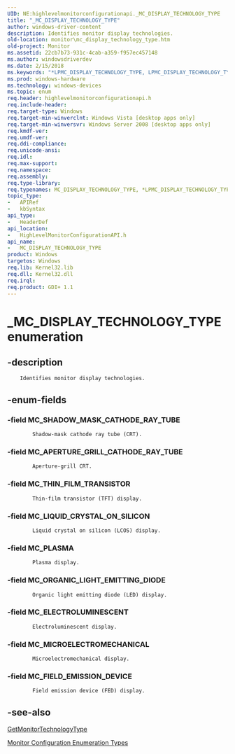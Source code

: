 ```yaml
---
UID: NE:highlevelmonitorconfigurationapi._MC_DISPLAY_TECHNOLOGY_TYPE
title: "_MC_DISPLAY_TECHNOLOGY_TYPE"
author: windows-driver-content
description: Identifies monitor display technologies.
old-location: monitor\mc_display_technology_type.htm
old-project: Monitor
ms.assetid: 22cb7b73-931c-4cab-a359-f957ec457148
ms.author: windowsdriverdev
ms.date: 2/15/2018
ms.keywords: "*LPMC_DISPLAY_TECHNOLOGY_TYPE, LPMC_DISPLAY_TECHNOLOGY_TYPE, LPMC_DISPLAY_TECHNOLOGY_TYPE enumeration pointer [Monitor Configuration], MC_APERTURE_GRILL_CATHODE_RAY_TUBE, MC_DISPLAY_TECHNOLOGY_TYPE, MC_DISPLAY_TECHNOLOGY_TYPE enumeration [Monitor Configuration], MC_ELECTROLUMINESCENT, MC_FIELD_EMISSION_DEVICE, MC_LIQUID_CRYSTAL_ON_SILICON, MC_MICROELECTROMECHANICAL, MC_ORGANIC_LIGHT_EMITTING_DIODE, MC_PLASMA, MC_SHADOW_MASK_CATHODE_RAY_TUBE, MC_THIN_FILM_TRANSISTOR, _MC_DISPLAY_TECHNOLOGY_TYPE, highlevelmonitorconfigurationapi/LPMC_DISPLAY_TECHNOLOGY_TYPE, highlevelmonitorconfigurationapi/MC_APERTURE_GRILL_CATHODE_RAY_TUBE, highlevelmonitorconfigurationapi/MC_DISPLAY_TECHNOLOGY_TYPE, highlevelmonitorconfigurationapi/MC_ELECTROLUMINESCENT, highlevelmonitorconfigurationapi/MC_FIELD_EMISSION_DEVICE, highlevelmonitorconfigurationapi/MC_LIQUID_CRYSTAL_ON_SILICON, highlevelmonitorconfigurationapi/MC_MICROELECTROMECHANICAL, highlevelmonitorconfigurationapi/MC_ORGANIC_LIGHT_EMITTING_DIODE, highlevelmonitorconfigurationapi/MC_PLASMA, highlevelmonitorconfigurationapi/MC_SHADOW_MASK_CATHODE_RAY_TUBE, highlevelmonitorconfigurationapi/MC_THIN_FILM_TRANSISTOR, monitor.mc_display_technology_type"
ms.prod: windows-hardware
ms.technology: windows-devices
ms.topic: enum
req.header: highlevelmonitorconfigurationapi.h
req.include-header: 
req.target-type: Windows
req.target-min-winverclnt: Windows Vista [desktop apps only]
req.target-min-winversvr: Windows Server 2008 [desktop apps only]
req.kmdf-ver: 
req.umdf-ver: 
req.ddi-compliance: 
req.unicode-ansi: 
req.idl: 
req.max-support: 
req.namespace: 
req.assembly: 
req.type-library: 
req.typenames: MC_DISPLAY_TECHNOLOGY_TYPE, *LPMC_DISPLAY_TECHNOLOGY_TYPE
topic_type:
-	APIRef
-	kbSyntax
api_type:
-	HeaderDef
api_location:
-	HighLevelMonitorConfigurationAPI.h
api_name:
-	MC_DISPLAY_TECHNOLOGY_TYPE
product: Windows
targetos: Windows
req.lib: Kernel32.lib
req.dll: Kernel32.dll
req.irql: 
req.product: GDI+ 1.1
---
```


# _MC_DISPLAY_TECHNOLOGY_TYPE enumeration


## -description



        Identifies monitor display technologies.
      


## -enum-fields




### -field MC_SHADOW_MASK_CATHODE_RAY_TUBE


            Shadow-mask cathode ray tube (CRT).
          


### -field MC_APERTURE_GRILL_CATHODE_RAY_TUBE


            Aperture-grill CRT.
          


### -field MC_THIN_FILM_TRANSISTOR


            Thin-film transistor (TFT) display.
          


### -field MC_LIQUID_CRYSTAL_ON_SILICON


            Liquid crystal on silicon (LCOS) display.
          


### -field MC_PLASMA


            Plasma display.
          


### -field MC_ORGANIC_LIGHT_EMITTING_DIODE


            Organic light emitting diode (LED) display.
          


### -field MC_ELECTROLUMINESCENT


            Electroluminescent display.
          


### -field MC_MICROELECTROMECHANICAL


            Microelectromechanical display.
          


### -field MC_FIELD_EMISSION_DEVICE


            Field emission device (FED) display.
          


## -see-also




<a href="https://msdn.microsoft.com/da3a5f64-2638-464b-973b-33cbe4cc64e7">GetMonitorTechnologyType</a>



<a href="https://msdn.microsoft.com/d6ab74af-0ac4-4dfe-bbf8-21b8339d2826">Monitor Configuration Enumeration Types</a>
 

 

